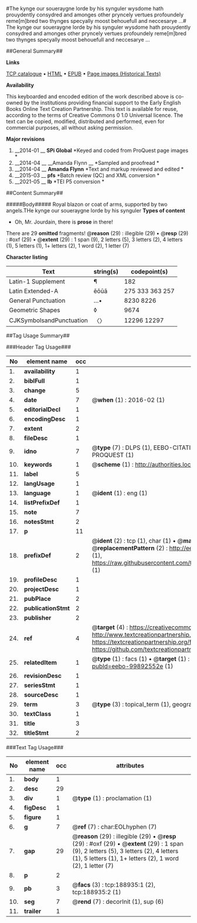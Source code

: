 #The kynge our soueraygne lorde by his synguler wysdome hath prouydently consydred and amonges other pryncely vertues profoundely reme[m]bred two thynges specyally moost behouefull and neccesarye ...#
The kynge our soueraygne lorde by his synguler wysdome hath prouydently consydred and amonges other pryncely vertues profoundely reme[m]bred two thynges specyally moost behouefull and neccesarye ...

##General Summary##

**Links**

[TCP catalogue](http://www.ota.ox.ac.uk/tcp/)  • 
[HTML](http://tei.it.ox.ac.uk/tcp/Texts-HTML/free/B12/B12616.html)  • 
[EPUB](http://tei.it.ox.ac.uk/tcp/Texts-EPUB/free/B12/B12616.epub) • 
[Page images (Historical Texts)](https://historicaltexts.jisc.ac.uk/eebo-99892552e)

**Availability**

This keyboarded and encoded edition of the work described above is co-owned by the
    institutions providing financial support to the Early English Books Online Text Creation
    Partnership. This text is available for reuse, according to the terms of  Creative Commons 0 1.0 Universal
    licence. The text can be copied, modified, distributed and performed, even for commercial
    purposes, all without asking permission.

**Major revisions**

1. __2014-01 __ __SPi Global__ *Keyed and coded from ProQuest page images *
1. __2014-04 __ __Amanda Flynn __ *Sampled and proofread *
1. __2014-04 __ __Amanda Flynn__ *Text and markup reviewed and edited *
1. __2015-03 __ __pfs__ *Batch review (QC) and XML conversion *
1. __2021-05 __ __lb__ *TEI P5 conversion *

##Content Summary##

#####Body#####
Royal blazon or coat of arms, supported by two angels.THe kynge our soueraygne lorde by his synguler
**Types of content**

  * Oh, Mr. Jourdain, there is **prose** in there!

There are 29 **omitted** fragments! 
 @__reason__ (29) : illegible (29)  •  @__resp__ (29) : #oxf (29)  •  @__extent__ (29) : 1 span (9), 2 letters (5), 3 letters (2), 4 letters (1), 5 letters (1), 1+ letters (2), 1 word (2), 1 letter (7)

**Character listing**


|Text|string(s)|codepoint(s)|
|---|---|---|
|Latin-1 Supplement|¶|182|
|Latin Extended-A|ēōūā|275 333 363 257|
|General Punctuation|…•|8230 8226|
|Geometric Shapes|◊|9674|
|CJKSymbolsandPunctuation|〈〉|12296 12297|

##Tag Usage Summary##

###Header Tag Usage###

|No|element name|occ|attributes|
|---|---|---|---|
|1.|__availability__|1||
|2.|__biblFull__|1||
|3.|__change__|5||
|4.|__date__|7| @__when__ (1) : 2016-02 (1)|
|5.|__editorialDecl__|1||
|6.|__encodingDesc__|1||
|7.|__extent__|2||
|8.|__fileDesc__|1||
|9.|__idno__|7| @__type__ (7) : DLPS (1), EEBO-CITATION (1), VID (1), EEBO-PROQUEST (1), STC (2), PROQUEST (1)|
|10.|__keywords__|1| @__scheme__ (1) : http://authorities.loc.gov/ (1)|
|11.|__label__|5||
|12.|__langUsage__|1||
|13.|__language__|1| @__ident__ (1) : eng (1)|
|14.|__listPrefixDef__|1||
|15.|__note__|7||
|16.|__notesStmt__|2||
|17.|__p__|11||
|18.|__prefixDef__|2| @__ident__ (2) : tcp (1), char (1)  •  @__matchPattern__ (2) : ([0-9\-]+):([0-9IVX]+) (1), (.+) (1)  •  @__replacementPattern__ (2) : http://eebo.chadwyck.com/downloadtiff?vid=$1&page=$2 (1), https://raw.githubusercontent.com/textcreationpartnership/Texts/master/tcpchars.xml#$1 (1)|
|19.|__profileDesc__|1||
|20.|__projectDesc__|1||
|21.|__pubPlace__|2||
|22.|__publicationStmt__|2||
|23.|__publisher__|2||
|24.|__ref__|4| @__target__ (4) : https://creativecommons.org/publicdomain/zero/1.0/ (1), http://www.textcreationpartnership.org/docs/. (1), https://textcreationpartnership.org/faq/#faq05 (1), https://github.com/textcreationpartnership (1)|
|25.|__relatedItem__|1| @__type__ (1) : facs (1)  •  @__target__ (1) : https://data.historicaltexts.jisc.ac.uk/view?pubId=eebo-99892552e (1)|
|26.|__revisionDesc__|1||
|27.|__seriesStmt__|1||
|28.|__sourceDesc__|1||
|29.|__term__|3| @__type__ (3) : topical_term (1), geographic_name (2)|
|30.|__textClass__|1||
|31.|__title__|3||
|32.|__titleStmt__|2||


###Text Tag Usage###

|No|element name|occ|attributes|
|---|---|---|---|
|1.|__body__|1||
|2.|__desc__|29||
|3.|__div__|1| @__type__ (1) : proclamation (1)|
|4.|__figDesc__|1||
|5.|__figure__|1||
|6.|__g__|7| @__ref__ (7) : char:EOLhyphen (7)|
|7.|__gap__|29| @__reason__ (29) : illegible (29)  •  @__resp__ (29) : #oxf (29)  •  @__extent__ (29) : 1 span (9), 2 letters (5), 3 letters (2), 4 letters (1), 5 letters (1), 1+ letters (2), 1 word (2), 1 letter (7)|
|8.|__p__|2||
|9.|__pb__|3| @__facs__ (3) : tcp:188935:1 (2), tcp:188935:2 (1)|
|10.|__seg__|7| @__rend__ (7) : decorInit (1), sup (6)|
|11.|__trailer__|1||
